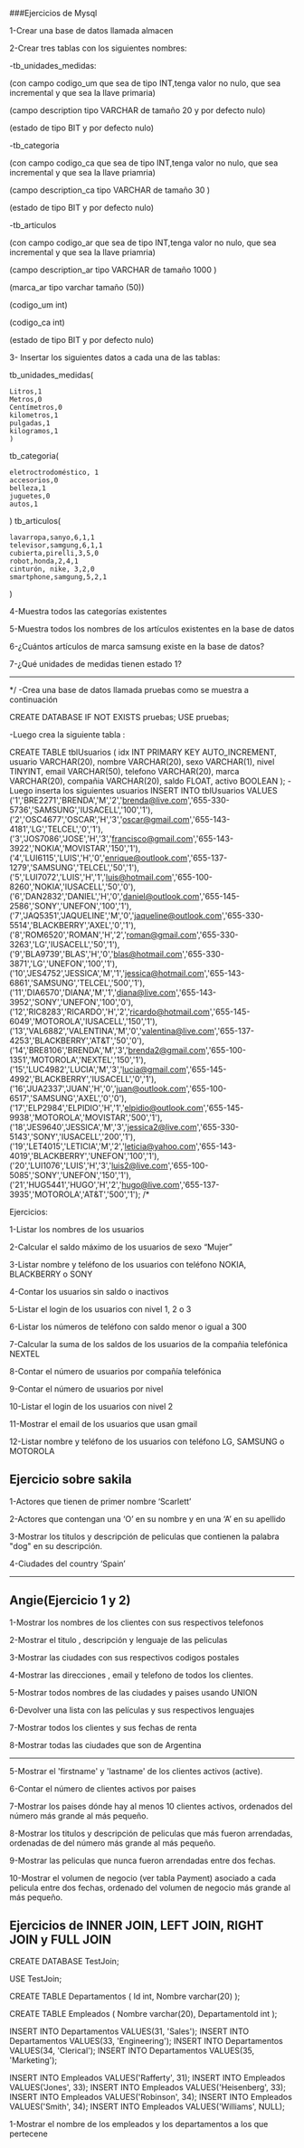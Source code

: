 ###Ejercicios de Mysql

1-Crear una base de datos llamada almacen


2-Crear tres tablas con los siguientes nombres:

-tb_unidades_medidas: 

(con campo codigo_um que sea de tipo INT,tenga valor no nulo, que sea incremental y que sea la llave primaria)

(campo description tipo VARCHAR de tamaño 20 y por defecto nulo)

(estado de tipo BIT y por defecto nulo)

-tb_categoria

(con campo codigo_ca que sea de tipo INT,tenga valor no nulo, que sea incremental y que sea la llave priamria)

(campo description_ca tipo VARCHAR de tamaño 30 )

(estado de tipo BIT y por defecto nulo)

-tb_articulos

(con campo codigo_ar que sea de tipo INT,tenga valor no nulo, que sea incremental y que sea la llave priamria)

(campo description_ar tipo VARCHAR de tamaño 1000 )

(marca_ar tipo varchar tamaño (50))

(codigo_um int)

(codigo_ca int)

(estado de tipo BIT y por defecto nulo)

3- Insertar los siguientes datos a cada una de las tablas:

tb_unidades_medidas(

    Litros,1
    Metros,0
    Centímetros,0
    kilometros,1
    pulgadas,1
    kilogramos,1
    )
tb_categoria(

    eletroctrodoméstico, 1
    accesorios,0
    belleza,1
    juguetes,0
    autos,1
)
tb_articulos(

    lavarropa,sanyo,6,1,1
    televisor,samgung,6,1,1
    cubierta,pirelli,3,5,0
    robot,honda,2,4,1
    cinturón, nike, 3,2,0
    smartphone,samgung,5,2,1
)

4-Muestra todos las categorías existentes

5-Muestra todos los nombres de los artículos existentes en la base de datos

6-¿Cuántos artículos de marca samsung existe en la base de datos?

7-¿Qué unidades de medidas tienen estado 1?

**********************************
*/
-Crea una  base de datos llamada pruebas como se muestra a continuación

CREATE DATABASE IF NOT EXISTS pruebas;
USE pruebas;

-Luego crea la siguiente tabla :

CREATE TABLE tblUsuarios (
   idx INT PRIMARY KEY AUTO_INCREMENT,
   usuario VARCHAR(20),
   nombre VARCHAR(20),
   sexo VARCHAR(1),
   nivel TINYINT,
   email VARCHAR(50),
   telefono VARCHAR(20),
   marca VARCHAR(20),
   compañia VARCHAR(20),
   saldo FLOAT,
   activo BOOLEAN
);
-Luego inserta los siguientes usuarios
INSERT INTO tblUsuarios 
VALUES 
('1','BRE2271','BRENDA','M','2','brenda@live.com','655-330-5736','SAMSUNG','IUSACELL','100','1'),
('2','OSC4677','OSCAR','H','3','oscar@gmail.com','655-143-4181','LG','TELCEL','0','1'),
('3','JOS7086','JOSE','H','3','francisco@gmail.com','655-143-3922','NOKIA','MOVISTAR','150','1'),
('4','LUI6115','LUIS','H','0','enrique@outlook.com','655-137-1279','SAMSUNG','TELCEL','50','1'),
('5','LUI7072','LUIS','H','1','luis@hotmail.com','655-100-8260','NOKIA','IUSACELL','50','0'),
('6','DAN2832','DANIEL','H','0','daniel@outlook.com','655-145-2586','SONY','UNEFON','100','1'),
('7','JAQ5351','JAQUELINE','M','0','jaqueline@outlook.com','655-330-5514','BLACKBERRY','AXEL','0','1'),
('8','ROM6520','ROMAN','H','2','roman@gmail.com','655-330-3263','LG','IUSACELL','50','1'),
('9','BLA9739','BLAS','H','0','blas@hotmail.com','655-330-3871','LG','UNEFON','100','1'),
('10','JES4752','JESSICA','M','1','jessica@hotmail.com','655-143-6861','SAMSUNG','TELCEL','500','1'),
('11','DIA6570','DIANA','M','1','diana@live.com','655-143-3952','SONY','UNEFON','100','0'),
('12','RIC8283','RICARDO','H','2','ricardo@hotmail.com','655-145-6049','MOTOROLA','IUSACELL','150','1'),
('13','VAL6882','VALENTINA','M','0','valentina@live.com','655-137-4253','BLACKBERRY','AT&T','50','0'),
('14','BRE8106','BRENDA','M','3','brenda2@gmail.com','655-100-1351','MOTOROLA','NEXTEL','150','1'),
('15','LUC4982','LUCIA','M','3','lucia@gmail.com','655-145-4992','BLACKBERRY','IUSACELL','0','1'),
('16','JUA2337','JUAN','H','0','juan@outlook.com','655-100-6517','SAMSUNG','AXEL','0','0'),
('17','ELP2984','ELPIDIO','H','1','elpidio@outlook.com','655-145-9938','MOTOROLA','MOVISTAR','500','1'),
('18','JES9640','JESSICA','M','3','jessica2@live.com','655-330-5143','SONY','IUSACELL','200','1'),
('19','LET4015','LETICIA','M','2','leticia@yahoo.com','655-143-4019','BLACKBERRY','UNEFON','100','1'),
('20','LUI1076','LUIS','H','3','luis2@live.com','655-100-5085','SONY','UNEFON','150','1'),
('21','HUG5441','HUGO','H','2','hugo@live.com','655-137-3935','MOTOROLA','AT&T','500','1');
/*

Ejercicios:

1-Listar los nombres de los usuarios

2-Calcular el saldo máximo de los usuarios de sexo “Mujer”

3-Listar nombre y teléfono de los usuarios con teléfono NOKIA, BLACKBERRY o SONY

4-Contar los usuarios sin saldo o inactivos

5-Listar el login de los usuarios con nivel 1, 2 o 3

6-Listar los números de teléfono con saldo menor o igual a 300

7-Calcular la suma de los saldos de los usuarios de la compañia telefónica NEXTEL

8-Contar el número de usuarios por compañía telefónica

9-Contar el número de usuarios por nivel

10-Listar el login de los usuarios con nivel 2

11-Mostrar el email de los usuarios que usan gmail

12-Listar nombre y teléfono de los usuarios con teléfono LG, SAMSUNG o MOTOROLA


## Ejercicio sobre sakila

1-Actores que tienen de primer nombre ‘Scarlett’

2-Actores que contengan una ‘O’ en su nombre y en una ‘A’ en su apellido

3-Mostrar los titulos y descripción de peliculas que contienen la palabra "dog" en su descripción.

4-Ciudades del country ‘Spain’

******************************************
## Angie(Ejercicio 1 y 2)
1-Mostrar los nombres de los clientes con sus respectivos telefonos

2-Mostrar el titulo , descripción y lenguaje de las peliculas

3-Mostrar las ciudades con sus respectivos codigos postales

4-Mostrar las direcciones , email y telefono de todos los clientes.

5-Mostrar todos nombres de las ciudades y paises usando UNION

6-Devolver una lista con las películas y sus respectivos lenguajes

7-Mostrar todos los clientes y sus fechas de renta

8-Mostrar todas las ciudades que son de Argentina

*******************************************
5-Mostrar el 'firstname' y 'lastname' de los clientes activos (active).

6-Contar el número de clientes activos por paises

7-Mostrar los paises dónde hay al menos 10 clientes activos, ordenados del número más grande al más pequeño.

8-Mostrar los titulos y descripción de peliculas que más fueron arrendadas, ordenadas de del número más grande al más pequeño.

9-Mostrar las peliculas que nunca fueron arrendadas entre dos fechas.

10-Mostrar el volumen de negocio (ver tabla Payment) asociado a cada pelicula entre dos fechas, ordenado del volumen de negocio más grande al más pequeño.

## Ejercicios de INNER JOIN, LEFT JOIN, RIGHT JOIN y FULL JOIN  

CREATE DATABASE TestJoin;


USE TestJoin;


CREATE TABLE Departamentos
(
    Id int,
    Nombre varchar(20)
);

CREATE TABLE Empleados
(
    Nombre varchar(20),
    DepartamentoId int
);

INSERT INTO Departamentos VALUES(31, 'Sales');
INSERT INTO Departamentos VALUES(33, 'Engineering');
INSERT INTO Departamentos VALUES(34, 'Clerical');
INSERT INTO Departamentos VALUES(35, 'Marketing');

INSERT INTO Empleados VALUES('Rafferty', 31);
INSERT INTO Empleados VALUES('Jones', 33);
INSERT INTO Empleados VALUES('Heisenberg', 33);
INSERT INTO Empleados VALUES('Robinson', 34);
INSERT INTO Empleados VALUES('Smith', 34);
INSERT INTO Empleados VALUES('Williams', NULL);

1-Mostrar el nombre de los empleados y los departamentos a los que pertecene